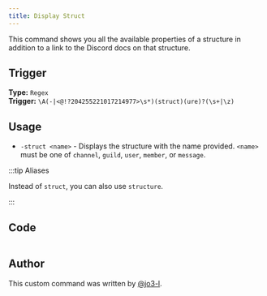 ```yaml
---
title: Display Struct
---
```


This command shows you all the available properties of a structure in addition to a link to the Discord docs on that structure.

## Trigger

**Type:** `Regex`<br />
**Trigger:** `\A(-|<@!?204255221017214977>\s*)(struct)(ure)?(\s+|\z)`

## Usage

- `-struct <name>` - Displays the structure with the name provided. `<name>` must be one of `channel`, `guild`, `user`, `member`, or `message`.

:::tip Aliases

Instead of `struct`, you can also use `structure`.

:::

## Code

```go file=../../../src/utilities/struct.go.tmpl

```

## Author

This custom command was written by [@jo3-l](https://github.com/jo3-l).
